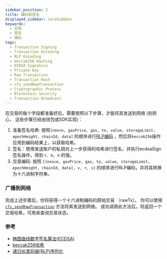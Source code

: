 ```yaml
---
sidebar_position: 2
title: 编码和签名
displayed_sidebar: coreSidebar
keywords:
  - 交易
  - 签名
  - 编码
tags:
  - Transaction Signing
  - Transaction Encoding
  - RLP Encoding
  - keccak256 Hashing
  - ECDSA Signature
  - Private Key
  - Raw Transaction
  - Transaction Hash
  - cfx_sendRawTransaction
  - Cryptographic Process
  - Blockchain Security
  - Transaction Broadcast
---
```


在交易的每个字段都准备好后，需要按照以下步骤，才能将其发送到网络 (别担心， 这些步骤已经由钱包或SDK实现)：

1. 准备签名哈希: 按照`[nonce, gasPrice, gas, to, value, storageLimit, epochHeight, chainId, data]` 的顺序进行[RLP编码](https://ethereum.org/en/developers/docs/data-structures-and-encoding/rlp/) ，然后将`keccak256`操作应用到编码结果上，以获取哈希。
2. 签名：使用发送账户的私钥对上一步获得的哈希进行签名，并执行ecdsaSign签名操作，得到 r、s、v 的值。
3. 交易编码: 按照 `[[nonce, gasPrice, gas, to, value, storageLimit, epochHeight, chainId, data], v, r, s]` 的顺序进行RLP编码，并将其转换为十六进制字符串。

### 广播到网络

完成上述步骤后，你将获得一个十六进制编码的原始交易 （rawTx）。 你可以使用 [`cfx_sendRawTransaction`](../../build/json-rpc/cfx-namespace.md#cfx_sendrawtransaction) 方法将其发送到网络。 成功调用此方法后，将返回一个交易哈希，可用来查询交易状态。

### 参考

- [椭圆曲线数字签名算法(ECDSA)](https://fitsaleem.medium.com/ethereums-elliptic-curve-digital-signature-algorithm-ecdsa-88e1659f4879#:~:text=ECDSA%20is%20used%20in%20Ethereum,included%20in%20the%20transaction%20data.)
- [keccak256哈希](https://ethereum.org/en/glossary/#keccak-256)
- [递归长度前缀(RLP)序列化](https://ethereum.org/en/developers/docs/data-structures-and-encoding/rlp/)
